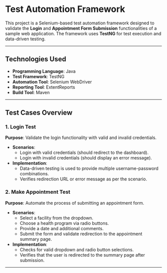 # Test Automation Framework  

This project is a Selenium-based test automation framework designed to validate the **Login** and **Appointment Form Submission** functionalities of a sample web application. The framework uses **TestNG** for test execution and data-driven testing.

---

## Technologies Used  
- **Programming Language**: Java  
- **Test Framework**: TestNG  
- **Automation Tool**: Selenium WebDriver  
- **Reporting Tool**: ExtentReports  
- **Build Tool**: Maven  

---

## Test Cases Overview  
### 1. **Login Test**  
**Purpose**: Validate the login functionality with valid and invalid credentials.  
- **Scenarios**:  
  - Login with valid credentials (should redirect to the dashboard).  
  - Login with invalid credentials (should display an error message).  
- **Implementation**:  
  - Data-driven testing is used to provide multiple username-password combinations.  
  - Verifies redirection URL or error message as per the scenario.  

### 2. **Make Appointment Test**  
**Purpose**: Automate the process of submitting an appointment form.  
- **Scenarios**:  
  - Select a facility from the dropdown.  
  - Choose a health program via radio buttons.  
  - Provide a date and additional comments.  
  - Submit the form and validate redirection to the appointment summary page.  
- **Implementation**:  
  - Checks for valid dropdown and radio button selections.  
  - Verifies that the user is redirected to the summary page after submission.  

---

